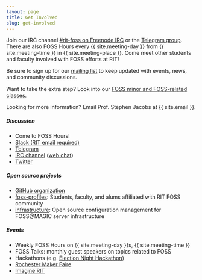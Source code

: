 ```yaml
---
layout: page
title: Get Involved
slug: get-involved
---
```


Join our IRC channel [#rit-foss on Freenode IRC](https://webchat.freenode.net/?channels=rit-foss) or the [Telegram group](https://telegram.me/fossrit).
There are also FOSS Hours every {{ site.meeting-day }} from {{ site.meeting-time }} in {{ site.meeting-place }}.
Come meet other students and faculty involved with FOSS efforts at RIT!

Be sure to sign up for our [mailing list](https://lists.fedoraproject.org/admin/lists/fossrit.lists.fedorahosted.org/ "FOSS@MAGIC mailing list") to keep updated with events, news, and community discussions.

Want to take the extra step?
Look into our [FOSS minor and FOSS-related classes](https://www.rit.edu/gccis/igm/sites/rit.edu.gccis.igm/files/images/FOSS-MN%20Semesters.pdf "FOSS-MN - overview").

Looking for more information? Email Prof. Stephen Jacobs at {{ site.email }}.


##### Discussion

* Come to FOSS Hours!
* [Slack (RIT email required)](https://rit-lug.slack.com/)
* [Telegram](https://telegram.me/fossrit)
* [IRC channel](ircs://irc.freenode.net/rit-foss) ([web chat](https://webchat.freenode.net/?channels=rit-foss))
* [Twitter](https://twitter.com/RITMAGIC)


##### Open source projects

* [GitHub organization](https://github.com/FOSSRIT)
* [foss-profiles](https://github.com/FOSSRIT/foss-profiles): Students, faculty, and alums affiliated with RIT FOSS community
* [infrastructure](https://github.com/FOSSRIT/infrastructure): Open source configuration management for FOSS@MAGIC server infrastructure


##### Events

* Weekly FOSS Hours on {{ site.meeting-day }}s, {{ site.meeting-time }}
* FOSS Talks: monthly guest speakers on topics related to FOSS
* Hackathons (e.g. [Election Night Hackathon](/events/2018/11/06/election-night-hackathon))
* [Rochester Maker Faire](https://rochester.makerfaire.com/)
* [Imagine RIT](https://rit.edu/imagine)
